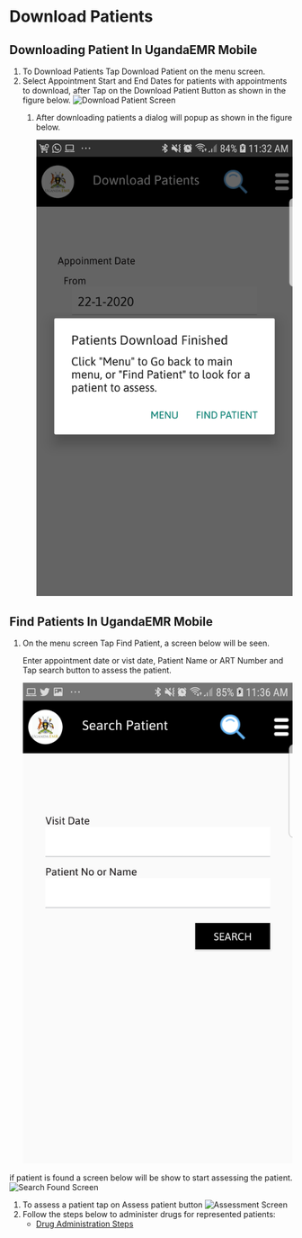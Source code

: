 # Download Patients

## Downloading Patient In UgandaEMR Mobile

1. To Download Patients Tap Download Patient on the menu screen.
2. Select Appointment Start and End Dates for patients with appointments to download, after Tap on the Download Patient Button as shown in the figure below. ![Download Patient Screen](.gitbook/assets/download.png)
   1. After downloading patients a dialog will popup as shown in the figure below.

      ![Download Finished Screen](assets/download-finish.png)

## Find Patients In UgandaEMR Mobile

1. On the menu screen Tap Find Patient, a screen below will be seen.

   Enter appointment date or vist date, Patient Name or ART Number and Tap search button to assess the patient. 

   ![Find Patient Screen](assets/search.png)

if patient is found a screen below will be show to start assessing the patient. ![Search Found Screen](.gitbook/assets/img1.jpg)

1. To assess a patient tap on Assess patient button ![Assessment Screen](.gitbook/assets/img2.jpg)
2. Follow the steps below to administer drugs for represented patients:
   * [Drug Administration Steps](drug-administration.md) 

